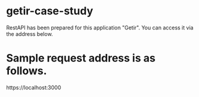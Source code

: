 # getir-case-study

RestAPI has been prepared for this application "Getir". You can access it via the address below.

# Sample request address is as follows.

https://localhost:3000